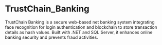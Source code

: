 # TrustChain_Banking
TrustChain Banking is a secure web-based net banking system integrating face recognition for login authentication and blockchain to store transaction details as hash values. Built with .NET and SQL Server, it enhances online banking security and prevents fraud activities.
